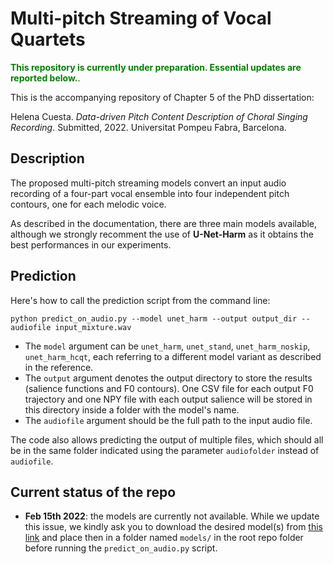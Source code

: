 # Multi-pitch Streaming of Vocal Quartets

<span style="color:green">**This repository is currently under preparation. Essential updates are reported below.**</span>.

This is the accompanying repository of Chapter 5 of the PhD dissertation:

Helena Cuesta. _Data-driven Pitch Content Description of Choral Singing Recording_. Submitted, 2022.
Universitat Pompeu Fabra, Barcelona.


## Description

The proposed multi-pitch streaming models convert an input audio recording of a four-part vocal ensemble into four independent pitch contours, one for each melodic voice.

As described in the documentation, there are three main models available, although we strongly recomment the use of **U-Net-Harm** as it obtains the best performances in our experiments.

## Prediction

Here's how to call the prediction script from the command line:

``python predict_on_audio.py --model unet_harm --output output_dir --audiofile input_mixture.wav``

* The `model` argument can be `unet_harm`, `unet_stand`, `unet_harm_noskip`, `unet_harm_hcqt`, each referring to a different model variant as described in the reference.
* The `output` argument denotes the output directory to store the results (salience functions and F0 contours). One CSV file for each output F0 trajectory and one NPY file with each output salience will be stored
in this directory inside a folder with the model's name.
* The `audiofile` argument should be the full path to the input audio file.

The code also allows predicting the output of multiple files, which should all be in the same folder indicated using the parameter `audiofolder` instead of `audiofile`.

## Current status of the repo
* **Feb 15th 2022**: the models are currently not available. While we update this issue, we kindly ask you to download the desired model(s) from
<a href="https://drive.google.com/drive/folders/1-P3MWlMeZstfeUqXloCxYP-e79URG89X?usp=sharing">this link</a> and place then in a folder named `models/` in the root repo folder before running the `predict_on_audio.py` script.

